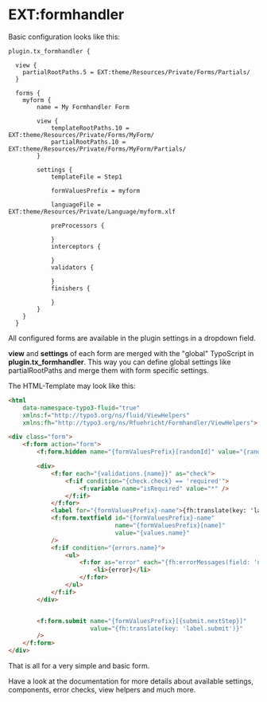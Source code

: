 # EXT:formhandler


Basic configuration looks like this:
```
plugin.tx_formhandler {

  view {
    partialRootPaths.5 = EXT:theme/Resources/Private/Forms/Partials/
  }

  forms {
    myform {
        name = My Formhandler Form

        view {
            templateRootPaths.10 = EXT:theme/Resources/Private/Forms/MyForm/
            partialRootPaths.10 = EXT:theme/Resources/Private/Forms/MyForm/Partials/
        }

        settings {
            templateFile = Step1

            formValuesPrefix = myform

            languageFile = EXT:theme/Resources/Private/Language/myform.xlf

            preProcessors {

            }
            interceptors {

            }
            validators {

            }
            finishers {

            }
        }
    }
  }
```

All configured forms are available in the plugin settings in a dropdown field.

**view** and **settings** of each form are merged with the "global" TypoScript in **plugin.tx_formhandler**.
This way you can define global settings like partialRootPaths and merge them with form specific settings.

The HTML-Template may look like this:

```html
<html
    data-namespace-typo3-fluid="true"
    xmlns:f="http://typo3.org/ns/fluid/ViewHelpers"
    xmlns:fh="http://typo3.org/ns/Rfuehricht/Formhandler/ViewHelpers">

<div class="form">
    <f:form action="form">
        <f:form.hidden name="{formValuesPrefix}[randomId]" value="{randomId}" />

        <div>
            <f:for each="{validations.{name}}" as="check">
                <f:if condition="{check.check} == 'required'">
                    <f:variable name="isRequired" value="*" />
                </f:if>
            </f:for>
            <label for="{formValuesPrefix}-name">{fh:translate(key: 'label.name')} {isRequired}</label>
            <f:form.textfield id="{formValuesPrefix}-name"
                              name="{formValuesPrefix}[name]"
                              value="{values.name}"
            />
            <f:if condition="{errors.name}">
                <ul>
                    <f:for as="error" each="{fh:errorMessages(field: 'name')}">
                        <li>{error}</li>
                    </f:for>
                </ul>
            </f:if>
        </div>


        <f:form.submit name="{formValuesPrefix}[{submit.nextStep}]"
                       value="{fh:translate(key: 'label.submit')}"
        />
    </f:form>
</div>
```

That is all for a very simple and basic form.

Have a look at the documentation for more details about available settings, components, error checks, view helpers and much more.

